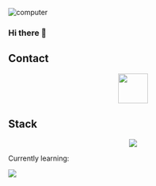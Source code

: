 ![computer](https://user-images.githubusercontent.com/78387674/218350184-36fbf0c9-7278-4a3d-8f4d-7a2fb69d4e8b.gif)

### Hi there 👋

## Contact
<div align="center">
<a href="https://www.linkedin.com/in/joaqu%C3%ADn-talice-gra%C3%B1a-63765b23b"><img src="https://user-images.githubusercontent.com/78387674/218301943-4d338938-429e-4b3f-848c-1279ffa8a08c.png" width=60></a>
</div>

## Stack
<p align="center">
    <img src="https://skillicons.dev/icons?i=git,github,ts,nodejs,nestjs,prisma,postgresql,docker,postman,nextjs,jest" /> 
</p>
<p>Currently learning:</p>
<p>  <img src="https://skillicons.dev/icons?i=cs,dotnet" /> </p>
